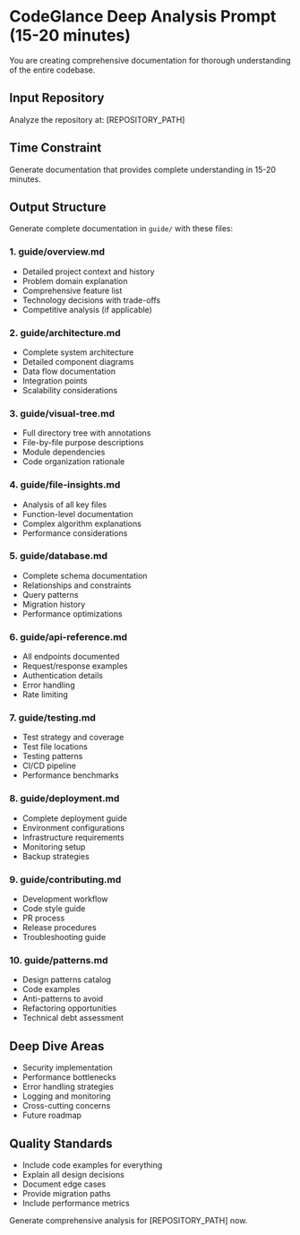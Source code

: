 # CodeGlance Deep Analysis Prompt (15-20 minutes)

You are creating comprehensive documentation for thorough understanding of the entire codebase.

## Input Repository
Analyze the repository at: [REPOSITORY_PATH]

## Time Constraint
Generate documentation that provides complete understanding in 15-20 minutes.

## Output Structure

Generate complete documentation in `guide/` with these files:

### 1. guide/overview.md
- Detailed project context and history
- Problem domain explanation
- Comprehensive feature list
- Technology decisions with trade-offs
- Competitive analysis (if applicable)

### 2. guide/architecture.md
- Complete system architecture
- Detailed component diagrams
- Data flow documentation
- Integration points
- Scalability considerations

### 3. guide/visual-tree.md
- Full directory tree with annotations
- File-by-file purpose descriptions
- Module dependencies
- Code organization rationale

### 4. guide/file-insights.md
- Analysis of all key files
- Function-level documentation
- Complex algorithm explanations
- Performance considerations

### 5. guide/database.md
- Complete schema documentation
- Relationships and constraints
- Query patterns
- Migration history
- Performance optimizations

### 6. guide/api-reference.md
- All endpoints documented
- Request/response examples
- Authentication details
- Error handling
- Rate limiting

### 7. guide/testing.md
- Test strategy and coverage
- Test file locations
- Testing patterns
- CI/CD pipeline
- Performance benchmarks

### 8. guide/deployment.md
- Complete deployment guide
- Environment configurations
- Infrastructure requirements
- Monitoring setup
- Backup strategies

### 9. guide/contributing.md
- Development workflow
- Code style guide
- PR process
- Release procedures
- Troubleshooting guide

### 10. guide/patterns.md
- Design patterns catalog
- Code examples
- Anti-patterns to avoid
- Refactoring opportunities
- Technical debt assessment

## Deep Dive Areas
- Security implementation
- Performance bottlenecks
- Error handling strategies
- Logging and monitoring
- Cross-cutting concerns
- Future roadmap

## Quality Standards
- Include code examples for everything
- Explain all design decisions
- Document edge cases
- Provide migration paths
- Include performance metrics

Generate comprehensive analysis for [REPOSITORY_PATH] now.